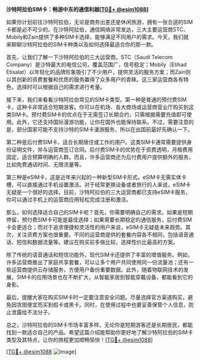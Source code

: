 **沙特阿拉伯SIM卡：畅游中东的通信利器[[TG💪+ @esim1088](https://t.me/s/esim1088)]**

如果你计划前往沙特阿拉伯，无论是商务出差还是休闲旅游，拥有一张合适的SIM卡都是必不可少的。在沙特阿拉伯，通信网络非常发达，三大主要运营商STC、Mobily和Zain提供了多种SIM卡选择，能够满足不同用户的需求。今天，我们就来聊聊沙特阿拉伯的SIM卡种类以及如何选择最适合你的那一款。

首先，让我们了解一下沙特阿拉伯的三大运营商。STC（Saudi Telecom Company）是沙特最大的电信公司，覆盖范围广，信号稳定；Mobily（Etihad Etisalat）以年轻化的品牌形象吸引了不少用户，提供灵活的服务方案；而Zain则以其创新的资费套餐和优质的服务赢得了众多用户的青睐。这三家运营商各有特色，选择时可以根据自己的需求进行考量。

接下来，我们来看看沙特阿拉伯常见的SIM卡类型。第一种是普通的预付费SIM卡，这种卡非常适合短期游客。你可以在机场、各大商场或运营商营业厅购买到这类SIM卡。预付费SIM卡的优点在于无需签订长期合约，只需根据需要充值即可使用。此外，它还支持国际漫游功能，让你在国外也能保持联系。不过，需要注意的是，部分国家可能不支持沙特的SIM卡漫游服务，所以在出国前最好先确认一下。

第二种是后付费SIM卡，适合长期居住或工作的用户。这类SIM卡通常需要提供身份证明文件，并与运营商签订合同。后付费SIM卡的优势在于资费透明，月租费用固定，适合预算明确的人群。而且，许多运营商还为后付费用户提供额外的服务，比如免费通话时间、无限流量等。

第三种是eSIM卡，这是近年来兴起的一种新型SIM卡形式。eSIM卡无需实体卡槽，可以直接通过手机设置激活。对于经常更换设备或者旅行的人来说，eSIM卡无疑是一个很好的选择。目前，沙特阿拉伯的三大运营商都已支持eSIM卡服务，你可以通过手机上的运营商应用轻松完成注册和激活。

那么，如何选择适合自己的SIM卡呢？首先，你需要明确自己的需求。如果是短期停留，预付费SIM卡可能是最佳选择；如果需要长期稳定的通信服务，后付费SIM卡会更适合；而对于追求便捷和灵活性的用户来说，eSIM卡无疑是未来趋势。其次，关注资费方案也很重要。不同的运营商提供的套餐内容各不相同，包括语音通话、短信和数据流量等。建议在购买前多做比较，选择性价比最高的方案。

除了传统的语音通话和短信功能外，现代SIM卡还提供了丰富的增值服务。例如，许多运营商推出了家庭共享套餐，可以让多个用户共同使用同一份流量池；还有一些运营商提供云存储服务，方便用户备份重要数据。此外，随着物联网技术的发展，SIM卡的应用场景也在不断扩大，从智能家居到智能穿戴设备，都能看到它的身影。

最后，提醒大家在购买SIM卡时一定要注意安全问题。尽量选择官方渠道购买，避免因贪图便宜而买到假卡或黑卡。同时，在使用过程中也要妥善保管个人信息，防止泄露给不法分子。

总之，沙特阿拉伯的SIM卡市场丰富多样，无论你是短期游客还是长期居民，都能找到一款适合自己的产品。希望这篇介绍能帮助你更好地了解沙特阿拉伯的SIM卡类型及其特点，让你的旅程更加顺畅愉快！[[TG💪+ @esim1088](https://t.me/s/esim1088)]

[[TG💪+ @esim1088](https://t.me/s/esim1088) ![Image](https://i.postimg.cc/4NQfJmqS/Snipaste-2025-05-13-00-14-12.png)]